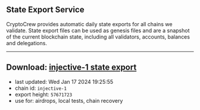 ## State Export Service
CryptoCrew provides automatic daily state exports for all chains we validate. State export files can be used as genesis files and are a snapshot of the current blockchain state, including all validators, accounts, balances and delegations.

---
**Download: [injective-1 state export](https://dl.ccvalidators.com/SERVICE/injective/injective-1_export_57671723.json)**
---

- last updated: Wed Jan 17 2024 19:25:55
- chain id: `injective-1`
- export height: `57671723`
- use for: airdrops, local tests, chain recovery
